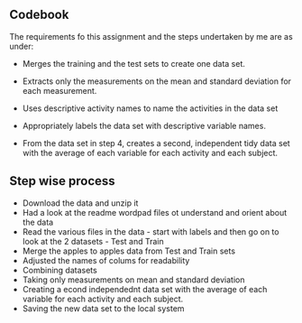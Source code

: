 ## Codebook
The requirements fo this assignment and the steps undertaken by me are as under:

 - Merges the training and the test sets to create one data set.

- Extracts only the measurements on the mean and standard deviation for each measurement. 

- Uses descriptive activity names to name the activities in the data set

- Appropriately labels the data set with descriptive variable names. 

 - From the data set in step 4, creates a second, independent tidy data set with the average of each variable for each activity and each subject.

## Step wise process

- Download the data and unzip it
- Had a look at the readme wordpad files ot understand and orient about the data
- Read the various files in the data - start with labels and then go on to look at the 2 datasets - Test and Train
- Merge the apples to apples data from Test and Train sets
- Adjusted the names of colums for readability
- Combining datasets
- Taking only measurements on mean and standard deviation
- Creating a econd independednt data set with the average of each variable for each activity and each subject.
- Saving the new data set to the local system
